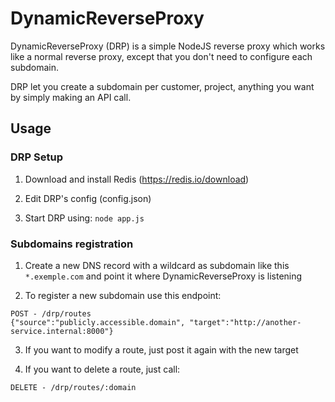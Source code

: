 # DynamicReverseProxy

DynamicReverseProxy (DRP) is a simple NodeJS reverse proxy which works like a normal reverse proxy, except that you don't need to configure each subdomain.

DRP let you create a subdomain per customer, project, anything you want by simply making an API call.

## Usage

### DRP Setup

1) Download and install Redis (https://redis.io/download)

2) Edit DRP's config (config.json)

3) Start DRP using: `node app.js`

  

### Subdomains registration

1) Create a new DNS record with a wildcard as subdomain like this `*.exemple.com` and point it where DynamicReverseProxy is listening

2) To register a new subdomain use this endpoint:

```
POST - /drp/routes
{"source":"publicly.accessible.domain", "target":"http://another-service.internal:8000"}
```

3) If you want to modify a route, just post it again with the new target

3) If you want to delete a route, just call:

`DELETE - /drp/routes/:domain`